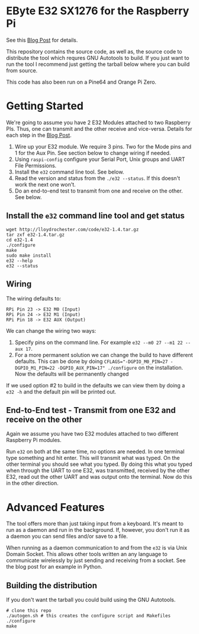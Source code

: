# EByte E32 SX1276 for the Raspberry Pi

See this [Blog Post](https://lloydrochester.com/post/hardware/e32-sx1276-lora/) for details.

This repository contains the source code, as well as, the source code to distribute the tool which requres GNU Autotools to build. If you just want to run the tool I recommend just getting the tarball below where you can build from source.

This code has also been run on a Pine64 and Orange Pi Zero.

# Getting Started

We're going to assume you have 2 E32 Modules attached to two Raspberry PIs. Thus, one can transmit and the other receive and vice-versa. Details for each step in the [Blog Post](https://lloydrochester.com/post/hardware/e32-sx1276-lora/).

1. Wire up your E32 module. We require 3 pins. Two for the Mode pins and 1 for the Aux Pin. See section below to change wiring if needed.
2. Using `raspi-config` configure your Serial Port, Unix groups and UART File Permissions.
3. Install the `e32` command line tool. See below.
4. Read the version and status from the `./e32 --status`. If this doesn't work the next one won't.
5. Do an end-to-end test to transmit from one and receive on the other. See below.

## Install the `e32` command line tool and get status

```
wget http://lloydrochester.com/code/e32-1.4.tar.gz
tar zxf e32-1.4.tar.gz
cd e32-1.4
./configure
make
sudo make install
e32 --help
e32 --status
```

## Wiring

The wiring defaults to:

```
RPi Pin 23 -> E32 M0 (Input)
RPi Pin 24 -> E32 M1 (Input)
RPi Pin 18 -> E32 AUX (Output)
```

We can change the wiring two ways:
1. Specify pins on the command line. For example `e32 --m0 27 --m1 22 --aux 17`.
2. For a more permanent solution we can change the build to have different defaults. This can be done by doing `CFLAGS="-DGPIO_M0_PIN=27 -DGPIO_M1_PIN=22 -DGPIO_AUX_PIN=17" ./configure` on the installation. Now the defaults will be permanently changed

If we used option #2 to build in the defaults we can view them by doing a `e32 -h` and the default pin will be printed out.

## End-to-End test - Transmit from one E32 and receive on the other

Again we assume you have two E32 modules attached to two different Raspberry Pi modules.

Run `e32` on both at the same time, no options are needed. In one terminal type something and hit enter. This will transmit what was typed. On the other terminal you should see what you typed. By doing this what you typed when through the UART to one E32, was transmitted, received by the other E32, read out the other UART and was output onto the terminal. Now do this in the other direction.

# Advanced Features

The tool offers more than just taking input from a keyboard. It's meant to run as a daemon and run in the background. If, however, you don't run it as a daemon you can send files and/or save to a file.

When running as a daemon communication to and from the `e32` is via Unix Domain Socket. This allows other tools written an any language to communicate wirelessly by just sending and receiving from a socket. See the blog post for an example in Python.

## Building the distribution

If you don't want the tarball you could build using the GNU Autotools.

```
# clone this repo
./autogen.sh # this creates the configure script and Makefiles
./configure
make
```
